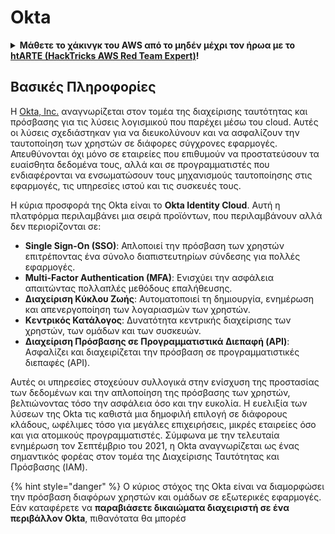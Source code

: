 # Okta

<details>

<summary><strong>Μάθετε το χάκινγκ του AWS από το μηδέν μέχρι τον ήρωα με το</strong> <a href="https://training.hacktricks.xyz/courses/arte"><strong>htARTE (HackTricks AWS Red Team Expert)</strong></a><strong>!</strong></summary>

Άλλοι τρόποι για να υποστηρίξετε το HackTricks:

* Εάν θέλετε να δείτε την **εταιρεία σας να διαφημίζεται στο HackTricks** ή να **κατεβάσετε το HackTricks σε μορφή PDF** ελέγξτε τα [**ΣΧΕΔΙΑ ΣΥΝΔΡΟΜΗΣ**](https://github.com/sponsors/carlospolop)!
* Αποκτήστε το [**επίσημο PEASS & HackTricks swag**](https://peass.creator-spring.com)
* Ανακαλύψτε [**The PEASS Family**](https://opensea.io/collection/the-peass-family), τη συλλογή μας από αποκλειστικά [**NFTs**](https://opensea.io/collection/the-peass-family)
* **Εγγραφείτε στη** 💬 [**ομάδα Discord**](https://discord.gg/hRep4RUj7f) ή στη [**ομάδα telegram**](https://t.me/peass) ή **ακολουθήστε** με στο **Twitter** 🐦 [**@hacktricks_live**](https://twitter.com/hacktricks_live)**.**
* **Μοιραστείτε τα χάκινγκ κόλπα σας υποβάλλοντας PRs στα** [**HackTricks**](https://github.com/carlospolop/hacktricks) και [**HackTricks Cloud**](https://github.com/carlospolop/hacktricks-cloud) αποθετήρια του github.

</details>

## Βασικές Πληροφορίες

Η [Okta, Inc.](https://www.okta.com/) αναγνωρίζεται στον τομέα της διαχείρισης ταυτότητας και πρόσβασης για τις λύσεις λογισμικού που παρέχει μέσω του cloud. Αυτές οι λύσεις σχεδιάστηκαν για να διευκολύνουν και να ασφαλίζουν την ταυτοποίηση των χρηστών σε διάφορες σύγχρονες εφαρμογές. Απευθύνονται όχι μόνο σε εταιρείες που επιθυμούν να προστατεύσουν τα ευαίσθητα δεδομένα τους, αλλά και σε προγραμματιστές που ενδιαφέρονται να ενσωματώσουν τους μηχανισμούς ταυτοποίησης στις εφαρμογές, τις υπηρεσίες ιστού και τις συσκευές τους.

Η κύρια προσφορά της Okta είναι το **Okta Identity Cloud**. Αυτή η πλατφόρμα περιλαμβάνει μια σειρά προϊόντων, που περιλαμβάνουν αλλά δεν περιορίζονται σε:

- **Single Sign-On (SSO)**: Απλοποιεί την πρόσβαση των χρηστών επιτρέποντας ένα σύνολο διαπιστευτηρίων σύνδεσης για πολλές εφαρμογές.
- **Multi-Factor Authentication (MFA)**: Ενισχύει την ασφάλεια απαιτώντας πολλαπλές μεθόδους επαλήθευσης.
- **Διαχείριση Κύκλου Ζωής**: Αυτοματοποιεί τη δημιουργία, ενημέρωση και απενεργοποίηση των λογαριασμών των χρηστών.
- **Κεντρικός Κατάλογος**: Δυνατότητα κεντρικής διαχείρισης των χρηστών, των ομάδων και των συσκευών.
- **Διαχείριση Πρόσβασης σε Προγραμματιστικά Διεπαφή (API)**: Ασφαλίζει και διαχειρίζεται την πρόσβαση σε προγραμματιστικές διεπαφές (API).

Αυτές οι υπηρεσίες στοχεύουν συλλογικά στην ενίσχυση της προστασίας των δεδομένων και την απλοποίηση της πρόσβασης των χρηστών, βελτιώνοντας τόσο την ασφάλεια όσο και την ευκολία. Η ευελιξία των λύσεων της Okta τις καθιστά μια δημοφιλή επιλογή σε διάφορους κλάδους, ωφέλιμες τόσο για μεγάλες επιχειρήσεις, μικρές εταιρείες όσο και για ατομικούς προγραμματιστές. Σύμφωνα με την τελευταία ενημέρωση τον Σεπτέμβριο του 2021, η Okta αναγνωρίζεται ως ένας σημαντικός φορέας στον τομέα της Διαχείρισης Ταυτότητας και Πρόσβασης (IAM).

{% hint style="danger" %}
Ο κύριος στόχος της Okta είναι να διαμορφώσει την πρόσβαση διαφόρων χρηστών και ομάδων σε εξωτερικές εφαρμογές. Εάν καταφέρετε να **παραβιάσετε δικαιώματα διαχειριστή σε ένα περιβάλλον Okta**, πιθανότατα θα μπορέσ

